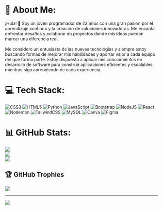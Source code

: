 # 💫 About Me:
¡Hola! 👋 Soy un joven programador de 22 años con una gran pasión por el aprendizaje continuo y la creación de soluciones innovadoras. Me encanta enfrentar desafíos y colaborar en proyectos donde mis ideas puedan marcar una diferencia real.<br><br>Me considero un entusiasta de las nuevas tecnologías y siempre estoy buscando formas de mejorar mis habilidades y aportar valor a cada equipo del que formo parte. Estoy dispuesto a aplicar mis conocimientos en desarrollo de software para construir aplicaciones eficientes y escalables, mientras sigo aprendiendo de cada experiencia.


# 💻 Tech Stack:
![CSS3](https://img.shields.io/badge/css3-%231572B6.svg?style=for-the-badge&logo=css3&logoColor=white) ![HTML5](https://img.shields.io/badge/html5-%23E34F26.svg?style=for-the-badge&logo=html5&logoColor=white) ![Python](https://img.shields.io/badge/python-3670A0?style=for-the-badge&logo=python&logoColor=ffdd54) ![JavaScript](https://img.shields.io/badge/javascript-%23323330.svg?style=for-the-badge&logo=javascript&logoColor=%23F7DF1E) ![Bootstrap](https://img.shields.io/badge/bootstrap-%238511FA.svg?style=for-the-badge&logo=bootstrap&logoColor=white) ![NodeJS](https://img.shields.io/badge/node.js-6DA55F?style=for-the-badge&logo=node.js&logoColor=white) ![React](https://img.shields.io/badge/react-%2320232a.svg?style=for-the-badge&logo=react&logoColor=%2361DAFB) ![Nodemon](https://img.shields.io/badge/NODEMON-%23323330.svg?style=for-the-badge&logo=nodemon&logoColor=%BBDEAD) ![TailwindCSS](https://img.shields.io/badge/tailwindcss-%2338B2AC.svg?style=for-the-badge&logo=tailwind-css&logoColor=white) ![MySQL](https://img.shields.io/badge/mysql-4479A1.svg?style=for-the-badge&logo=mysql&logoColor=white) ![Canva](https://img.shields.io/badge/Canva-%2300C4CC.svg?style=for-the-badge&logo=Canva&logoColor=white) ![Figma](https://img.shields.io/badge/figma-%23F24E1E.svg?style=for-the-badge&logo=figma&logoColor=white)
# 📊 GitHub Stats:
![](https://github-readme-stats.vercel.app/api?username=soybrot&theme=tokyonight&hide_border=false&include_all_commits=false&count_private=false)<br/>
![](https://github-readme-streak-stats.herokuapp.com/?user=soybrot&theme=tokyonight&hide_border=false)<br/>
![](https://github-readme-stats.vercel.app/api/top-langs/?username=soybrot&theme=tokyonight&hide_border=false&include_all_commits=false&count_private=false&layout=compact)

## 🏆 GitHub Trophies
![](https://github-profile-trophy.vercel.app/?username=soybrot&theme=radical&no-frame=false&no-bg=true&margin-w=4)

---
[![](https://visitcount.itsvg.in/api?id=soybrot&icon=0&color=0)](https://visitcount.itsvg.in)

<!-- Proudly created with GPRM ( https://gprm.itsvg.in ) -->
